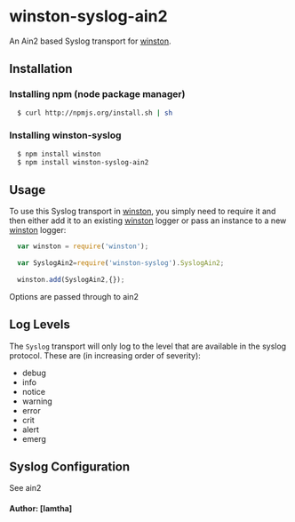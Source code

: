 # winston-syslog-ain2

An Ain2 based Syslog transport for [winston][0].

## Installation

### Installing npm (node package manager)

``` bash
  $ curl http://npmjs.org/install.sh | sh
```

### Installing winston-syslog

``` bash
  $ npm install winston 
  $ npm install winston-syslog-ain2
```

## Usage
To use this Syslog transport in [winston][0], you simply need to require it and then either add it to an existing [winston][0] logger or pass an instance to a new [winston][0] logger:

``` js
  var winston = require('winston');
  
  var SyslogAin2=require('winston-syslog').SyslogAin2;
  
  winston.add(SyslogAin2,{});
```

 Options are passed through to ain2

## Log Levels

The `Syslog` transport will only log to the level that are available in the syslog protocol. These are (in increasing order of severity):

* debug
* info
* notice
* warning
* error
* crit
* alert
* emerg

## Syslog Configuration

See ain2


#### Author: [lamtha]

[0]: https://github.com/indexzero/winston
